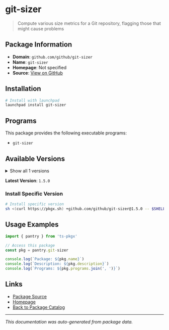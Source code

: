 # git-sizer

> Compute various size metrics for a Git repository, flagging those that might cause problems

## Package Information

- **Domain**: `github.com/github/git-sizer`
- **Name**: `git-sizer`
- **Homepage**: Not specified
- **Source**: [View on GitHub](https://github.com/pkgxdev/pantry/tree/main/projects/github.com/github/git-sizer/package.yml)

## Installation

```bash
# Install with launchpad
launchpad install git-sizer
```

## Programs

This package provides the following executable programs:

- `git-sizer`

## Available Versions

<details>
<summary>Show all 1 versions</summary>

- `1.5.0`

</details>

**Latest Version**: `1.5.0`

### Install Specific Version

```bash
# Install specific version
sh <(curl https://pkgx.sh) +github.com/github/git-sizer@1.5.0 -- $SHELL -i
```

## Usage Examples

```typescript
import { pantry } from 'ts-pkgx'

// Access this package
const pkg = pantry.git-sizer

console.log(`Package: ${pkg.name}`)
console.log(`Description: ${pkg.description}`)
console.log(`Programs: ${pkg.programs.join(', ')}`)
```

## Links

- [Package Source](https://github.com/pkgxdev/pantry/tree/main/projects/github.com/github/git-sizer/package.yml)
- [Homepage](#)
- [Back to Package Catalog](../package-catalog.md)

---

*This documentation was auto-generated from package data.*
